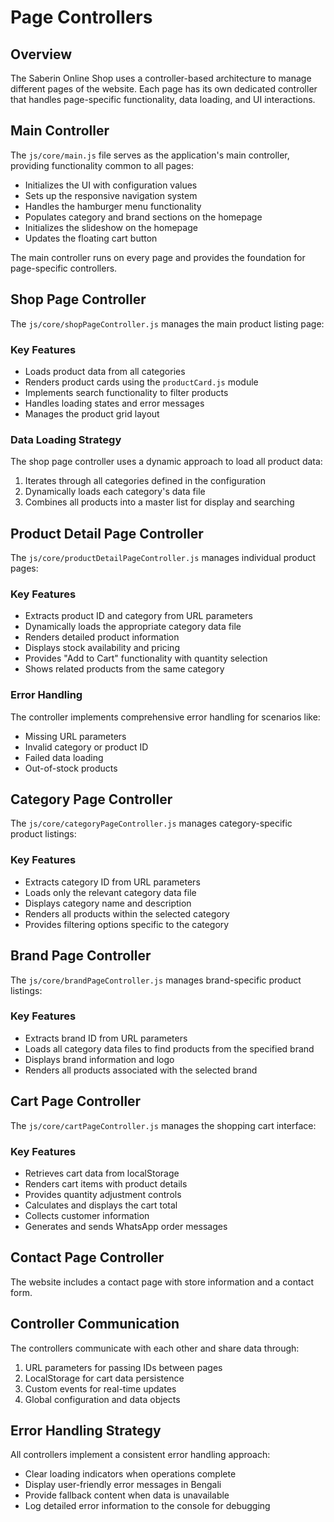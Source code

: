 # Page Controllers

## Overview

The Saberin Online Shop uses a controller-based architecture to manage different pages of the website. Each page has its own dedicated controller that handles page-specific functionality, data loading, and UI interactions.

## Main Controller

The `js/core/main.js` file serves as the application's main controller, providing functionality common to all pages:

- Initializes the UI with configuration values
- Sets up the responsive navigation system
- Handles the hamburger menu functionality
- Populates category and brand sections on the homepage
- Initializes the slideshow on the homepage
- Updates the floating cart button

The main controller runs on every page and provides the foundation for page-specific controllers.

## Shop Page Controller

The `js/core/shopPageController.js` manages the main product listing page:

### Key Features

- Loads product data from all categories
- Renders product cards using the `productCard.js` module
- Implements search functionality to filter products
- Handles loading states and error messages
- Manages the product grid layout

### Data Loading Strategy

The shop page controller uses a dynamic approach to load all product data:

1. Iterates through all categories defined in the configuration
2. Dynamically loads each category's data file
3. Combines all products into a master list for display and searching

## Product Detail Page Controller

The `js/core/productDetailPageController.js` manages individual product pages:

### Key Features

- Extracts product ID and category from URL parameters
- Dynamically loads the appropriate category data file
- Renders detailed product information
- Displays stock availability and pricing
- Provides "Add to Cart" functionality with quantity selection
- Shows related products from the same category

### Error Handling

The controller implements comprehensive error handling for scenarios like:
- Missing URL parameters
- Invalid category or product ID
- Failed data loading
- Out-of-stock products

## Category Page Controller

The `js/core/categoryPageController.js` manages category-specific product listings:

### Key Features

- Extracts category ID from URL parameters
- Loads only the relevant category data file
- Displays category name and description
- Renders all products within the selected category
- Provides filtering options specific to the category

## Brand Page Controller

The `js/core/brandPageController.js` manages brand-specific product listings:

### Key Features

- Extracts brand ID from URL parameters
- Loads all category data files to find products from the specified brand
- Displays brand information and logo
- Renders all products associated with the selected brand

## Cart Page Controller

The `js/core/cartPageController.js` manages the shopping cart interface:

### Key Features

- Retrieves cart data from localStorage
- Renders cart items with product details
- Provides quantity adjustment controls
- Calculates and displays the cart total
- Collects customer information
- Generates and sends WhatsApp order messages

## Contact Page Controller

The website includes a contact page with store information and a contact form.

## Controller Communication

The controllers communicate with each other and share data through:

1. URL parameters for passing IDs between pages
2. LocalStorage for cart data persistence
3. Custom events for real-time updates
4. Global configuration and data objects

## Error Handling Strategy

All controllers implement a consistent error handling approach:

- Clear loading indicators when operations complete
- Display user-friendly error messages in Bengali
- Provide fallback content when data is unavailable
- Log detailed error information to the console for debugging